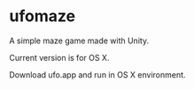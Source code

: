 # ufomaze
A simple maze game made with Unity.

Current version is for OS X.

Download ufo.app and run in OS X environment.
